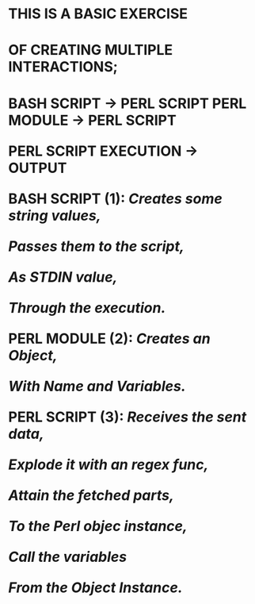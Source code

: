 <h1>THIS IS A BASIC EXERCISE<h1>
<h1>OF CREATING MULTIPLE INTERACTIONS;<h1>

**BASH SCRIPT -> PERL SCRIPT**
**PERL MODULE -> PERL SCRIPT**

**PERL SCRIPT EXECUTION -> OUTPUT**


**BASH SCRIPT (1):**
*Creates some string values,* 

*Passes them to the script,*

*As STDIN value,*

*Through the execution.*

 
**PERL MODULE (2):**
*Creates an Object,*

*With Name and Variables.*

**PERL SCRIPT (3):**
*Receives the sent data,*

*Explode it with an regex func,*

*Attain the fetched parts,*

*To the Perl objec instance,*


*Call the variables*

*From the Object Instance.*
